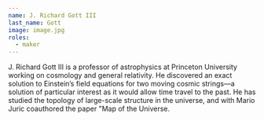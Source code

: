 ```yaml
---
name: J. Richard Gott III
last_name: Gott
image: image.jpg
roles:
  - maker
---
```

J. Richard Gott III is a professor of astrophysics at Princeton University working on cosmology and general relativity. He discovered an exact solution to Einstein’s field equations for two moving cosmic strings—a solution of particular interest as it would allow time travel to the past. He has studied the topology of large-scale structure in the universe, and with Mario Juric coauthored the paper "Map of the Universe.